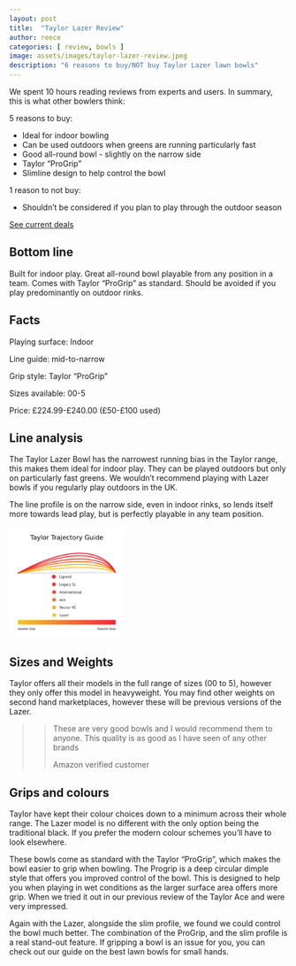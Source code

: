 ```yaml
---
layout: post
title:  "Taylor Lazer Review"
author: reece
categories: [ review, bowls ]
image: assets/images/taylor-lazer-review.jpeg
description: "6 reasons to buy/NOT buy Taylor Lazer lawn bowls"
---
```


<div class="overview" markdown="1">

We spent  10 hours reading reviews from experts and users. In summary, this is what other bowlers think:

5 reasons to buy:
* Ideal for indoor bowling
* Can be used outdoors when greens are running particularly fast
* Good all-round bowl - slightly on the narrow side
* Taylor “ProGrip”
* Slimline design to help control the bowl



1 reason to not buy:
* Shouldn’t be considered if you plan to play through the outdoor season


<div class="stars">
  <i class="fas fa-star"></i>
  <i class="fas fa-star"></i>
  <i class="fas fa-star"></i>
  <i class="fas fa-star"></i>
  <i class="fas fa-star"></i>
</div>


<a href="#"  class="btn more"  target="_blank">See current deals</a>

</div>

## Bottom line

Built for indoor play. Great all-round bowl playable from any position in a team. Comes with Taylor “ProGrip” as standard.
Should be avoided if you play predominantly on outdoor rinks.

## Facts

Playing surface: Indoor

Line guide: mid-to-narrow

Grip style: Taylor “ProGrip”

Sizes available: 00-5

Price: £224.99-£240.00 (£50-£100 used)



## Line analysis

The Taylor Lazer Bowl has the narrowest running bias in the Taylor range, this makes them ideal for indoor play. They can be played outdoors but only on particularly fast greens. We wouldn’t recommend playing with Lazer bowls if you regularly play outdoors in the UK.

The line profile is on the narrow side, even in indoor rinks, so lends itself more towards lead play, but is perfectly playable in any team position.

<img src="/assets/images/thomas-taylor-trajectory-guide-2020.png" alt="Trajecotry guide/bias guide for Thomas Taylor lawn bowl models"  height="200px" />


## Sizes and Weights

Taylor offers all their models in the full range of sizes (00 to 5), however they only offer this model in heavyweight. You may find other weights on second hand marketplaces, however these will be previous versions of the Lazer.

>> These are very good bowls and I would recommend them to anyone. This quality is as good as I have seen of any other brands
>> 
>> Amazon verified customer


## Grips and colours

Taylor have kept their colour choices down to a minimum across their whole range. The Lazer model is no different with the only option being the traditional black. If you prefer the modern colour schemes you’ll have to look elsewhere.

These bowls come as standard with the Taylor “ProGrip”, which makes the bowl easier to grip when bowling. The Progrip is a deep circular dimple style that offers you improved control of the bowl. This is designed to help you when playing in wet conditions as the larger surface area offers more grip. When we tried it out in our previous review of the Taylor Ace and were very impressed. 

Again with the Lazer, alongside the slim profile, we found we could control the bowl much better. The combination of the ProGrip, and the slim profile is a real stand-out feature. If gripping a bowl is an issue for you, you can check out our guide on the best lawn bowls for small hands.
